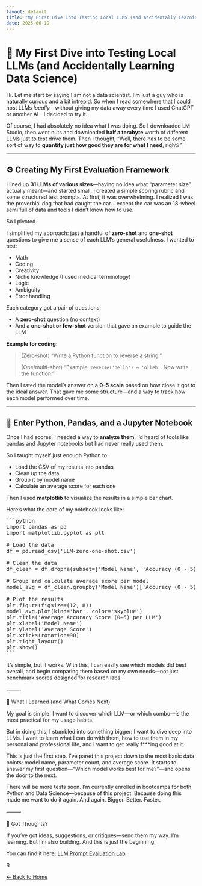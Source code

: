 ```yaml
---
layout: default
title: "My First Dive Into Testing Local LLMS (and Accidentally Learning Data Science)"
date: 2025-06-19
---
```

# 🧪 My First Dive into Testing Local LLMs (and Accidentally Learning Data Science)

Hi. Let me start by saying I am not a data scientist. I’m just a guy who is naturally curious and a bit intrepid. So when I read somewhere that I could host LLMs *locally*—without giving my data away every time I used ChatGPT or another AI—I decided to try it.

Of course, I had absolutely no idea what I was doing. So I downloaded LM Studio, then went nuts and downloaded **half a terabyte** worth of different LLMs just to test drive them. Then I thought, “Well, there has to be some sort of way to **quantify just how good they are for what I need**, right?”

---

## ⚙️ Creating My First Evaluation Framework

I lined up **31 LLMs of various sizes**—having no idea what “parameter size” actually meant—and started small. I created a simple scoring rubric and some structured test prompts. At first, it was overwhelming. I realized I was the proverbial dog that had caught the car… except the car was an 18-wheel semi full of data and tools I didn’t know how to use.

So I pivoted.

I simplified my approach: just a handful of **zero-shot** and **one-shot** questions to give me a sense of each LLM’s general usefulness. I wanted to test:

- Math  
- Coding  
- Creativity  
- Niche knowledge (I used medical terminology)  
- Logic  
- Ambiguity  
- Error handling  

Each category got a pair of questions:

- A **zero-shot** question (no context)  
- And a **one-shot or few-shot** version that gave an example to guide the LLM  

**Example for coding:**

> (Zero-shot) “Write a Python function to reverse a string.”  
>  
> (One/multi-shot) “Example: `reverse('hello') → 'olleh'`. Now write the function.”

Then I rated the model’s answer on a **0–5 scale** based on how close it got to the ideal answer. That gave me some structure—and a way to track how each model performed over time.

---

## 🐍 Enter Python, Pandas, and a Jupyter Notebook

Once I had scores, I needed a way to **analyze them**. I’d heard of tools like pandas and Jupyter notebooks but had never really used them.

So I taught myself just enough Python to:

- Load the CSV of my results into pandas  
- Clean up the data  
- Group it by model name  
- Calculate an average score for each one  

Then I used **matplotlib** to visualize the results in a simple bar chart.

Here’s what the core of my notebook looks like:

<pre>
```python
import pandas as pd
import matplotlib.pyplot as plt

# Load the data
df = pd.read_csv('LLM-zero-one-shot.csv')

# Clean the data
df_clean = df.dropna(subset=['Model Name', 'Accuracy (0 - 5)'])

# Group and calculate average score per model
model_avg = df_clean.groupby('Model Name')['Accuracy (0 - 5)'].mean().sort_values(ascending=False)

# Plot the results
plt.figure(figsize=(12, 8))
model_avg.plot(kind='bar', color='skyblue')
plt.title('Average Accuracy Score (0–5) per LLM')
plt.xlabel('Model Name')
plt.ylabel('Average Score')
plt.xticks(rotation=90)
plt.tight_layout()
plt.show()
```
</pre>
It’s simple, but it works. With this, I can easily see which models did best overall, and begin comparing them based on my own needs—not just benchmark scores designed for research labs.

⸻

🧠 What I Learned (and What Comes Next)

My goal is simple: I want to discover which LLM—or which combo—is the most practical for my usage habits.

But in doing this, I stumbled into something bigger: I want to dive deep into LLMs. I want to learn what I can do with them, how to use them in my personal and professional life, and I want to get really f***ing good at it.

This is just the first step. I’ve pared this project down to the most basic data points: model name, parameter count, and average score. It starts to answer my first question—“Which model works best for me?”—and opens the door to the next.

There will be more tests soon. I’m currently enrolled in bootcamps for both Python and Data Science—because of this project. Because doing this made me want to do it again. And again. Bigger. Better. Faster.

⸻

💬 Got Thoughts?

If you’ve got ideas, suggestions, or critiques—send them my way. I’m learning. But I’m also building. And this is just the beginning.

You can find it here: <a href="https://github.com/ChicanoInParis/LLM-Prompt-Evauation-Lab">LLM Prompt Evaluation Lab</a>

R
<p><a href="{{ site.baseurl }}">← Back to Home</a></p>

